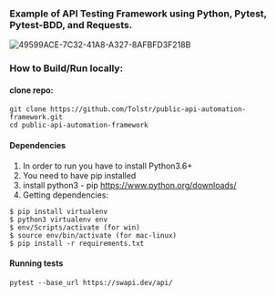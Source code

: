 ### Example of API Testing Framework using Python, Pytest, Pytest-BDD, and Requests.

![49599ACE-7C32-41A8-A327-8AFBFD3F218B](https://user-images.githubusercontent.com/10586980/129997542-7facdc6a-d2bb-44a2-beea-b5b7f106fcaa.GIF)

### How to Build/Run locally:
#### clone repo:
```
git clone https://github.com/Tolstr/public-api-automation-framework.git
cd public-api-automation-framework
```
#### Dependencies 
1. In order to run you have to install Python3.6+
2. You need to have pip installed
3. install python3 - pip  https://www.python.org/downloads/
4. Getting dependencies:
```
$ pip install virtualenv
$ python3 virtualenv env
$ env/Scripts/activate (for win)
$ source env/bin/activate (for mac-linux)
$ pip install -r requirements.txt
```
#### Running  tests
```
pytest --base_url https://swapi.dev/api/

```
